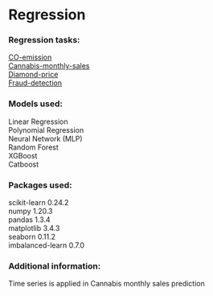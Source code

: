 # Regression

### Regression tasks:

[CO-emission](https://github.com/sil123456/Regression/tree/main/CO-emission)
<br>[Cannabis-monthly-sales](https://github.com/sil123456/Regression/tree/main/Cannabis-monthly-sales)
<br>[Diamond-price](https://github.com/sil123456/Regression/tree/main/Diamond-price)
<br>[Fraud-detection](https://github.com/sil123456/Regression/tree/main/Fraud-detection)

### Models used:
Linear Regression
<br>Polynomial Regression
<br>Neural Network (MLP)
<br>Random Forest
<br>XGBoost
<br>Catboost

### Packages used:
scikit-learn              0.24.2
<br>numpy                     1.20.3
<br>pandas                    1.3.4
<br>matplotlib                3.4.3
<br>seaborn                   0.11.2
<br>imbalanced-learn          0.7.0

### Additional information:
Time series is applied in Cannabis monthly sales prediction
